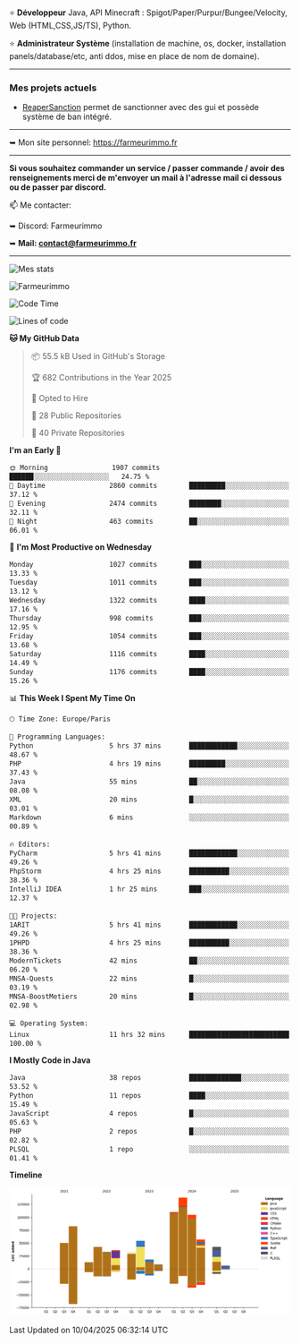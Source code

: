 ⭐ **Développeur** Java, API Minecraft : Spigot/Paper/Purpur/Bungee/Velocity, Web (HTML,CSS,JS/TS), Python.

⭐ **Administrateur Système** (installation de machine, os, docker, installation panels/database/etc, anti ddos, mise en place de nom de domaine).

---

### Mes projets actuels
- [ReaperSanction](https://www.spigotmc.org/resources/reapersanction.89580/) permet de sanctionner avec des gui et possède système de ban intégré.

---

➥ Mon site personnel: https://farmeurimmo.fr

---

**Si vous souhaitez commander un service / passer commande / avoir des renseignements merci de m'envoyer un mail à l'adresse mail ci dessous ou de passer par discord.**

📫 Me contacter:
 
   ➥ Discord: Farmeurimmo
   
   ➥ **Mail: contact@farmeurimmo.fr**

---

![Mes stats](https://github-readme-stats.farmeurimmo.fr/api?username=Farmeurimmo&count_private=true&show_icons=true&theme=radical)

<img src="https://komarev.com/ghpvc/?username=Farmeurimmo" alt="Farmeurimmo" />

<!--START_SECTION:waka-->
![Code Time](http://img.shields.io/badge/Code%20Time-1%2C963%20hrs%2025%20mins-blue)

![Lines of code](https://img.shields.io/badge/From%20Hello%20World%20I%27ve%20Written-829.6%20thousand%20lines%20of%20code-blue)

**🐱 My GitHub Data** 

> 📦 55.5 kB Used in GitHub's Storage 
 > 
> 🏆 682 Contributions in the Year 2025
 > 
> 💼 Opted to Hire
 > 
> 📜 28 Public Repositories 
 > 
> 🔑 40 Private Repositories 
 > 
**I'm an Early 🐤** 

```text
🌞 Morning                1907 commits        ██████░░░░░░░░░░░░░░░░░░░   24.75 % 
🌆 Daytime                2860 commits        █████████░░░░░░░░░░░░░░░░   37.12 % 
🌃 Evening                2474 commits        ████████░░░░░░░░░░░░░░░░░   32.11 % 
🌙 Night                  463 commits         ██░░░░░░░░░░░░░░░░░░░░░░░   06.01 % 
```
📅 **I'm Most Productive on Wednesday** 

```text
Monday                   1027 commits        ███░░░░░░░░░░░░░░░░░░░░░░   13.33 % 
Tuesday                  1011 commits        ███░░░░░░░░░░░░░░░░░░░░░░   13.12 % 
Wednesday                1322 commits        ████░░░░░░░░░░░░░░░░░░░░░   17.16 % 
Thursday                 998 commits         ███░░░░░░░░░░░░░░░░░░░░░░   12.95 % 
Friday                   1054 commits        ███░░░░░░░░░░░░░░░░░░░░░░   13.68 % 
Saturday                 1116 commits        ████░░░░░░░░░░░░░░░░░░░░░   14.49 % 
Sunday                   1176 commits        ████░░░░░░░░░░░░░░░░░░░░░   15.26 % 
```


📊 **This Week I Spent My Time On** 

```text
🕑︎ Time Zone: Europe/Paris

💬 Programming Languages: 
Python                   5 hrs 37 mins       ████████████░░░░░░░░░░░░░   48.67 % 
PHP                      4 hrs 19 mins       █████████░░░░░░░░░░░░░░░░   37.43 % 
Java                     55 mins             ██░░░░░░░░░░░░░░░░░░░░░░░   08.08 % 
XML                      20 mins             █░░░░░░░░░░░░░░░░░░░░░░░░   03.01 % 
Markdown                 6 mins              ░░░░░░░░░░░░░░░░░░░░░░░░░   00.89 % 

🔥 Editors: 
PyCharm                  5 hrs 41 mins       ████████████░░░░░░░░░░░░░   49.26 % 
PhpStorm                 4 hrs 25 mins       ██████████░░░░░░░░░░░░░░░   38.36 % 
IntelliJ IDEA            1 hr 25 mins        ███░░░░░░░░░░░░░░░░░░░░░░   12.37 % 

🐱‍💻 Projects: 
1ARIT                    5 hrs 41 mins       ████████████░░░░░░░░░░░░░   49.26 % 
1PHPD                    4 hrs 25 mins       ██████████░░░░░░░░░░░░░░░   38.36 % 
ModernTickets            42 mins             ██░░░░░░░░░░░░░░░░░░░░░░░   06.20 % 
MNSA-Quests              22 mins             █░░░░░░░░░░░░░░░░░░░░░░░░   03.19 % 
MNSA-BoostMetiers        20 mins             █░░░░░░░░░░░░░░░░░░░░░░░░   02.98 % 

💻 Operating System: 
Linux                    11 hrs 32 mins      █████████████████████████   100.00 % 
```

**I Mostly Code in Java** 

```text
Java                     38 repos            █████████████░░░░░░░░░░░░   53.52 % 
Python                   11 repos            ████░░░░░░░░░░░░░░░░░░░░░   15.49 % 
JavaScript               4 repos             █░░░░░░░░░░░░░░░░░░░░░░░░   05.63 % 
PHP                      2 repos             █░░░░░░░░░░░░░░░░░░░░░░░░   02.82 % 
PLSQL                    1 repo              ░░░░░░░░░░░░░░░░░░░░░░░░░   01.41 % 
```



**Timeline**

![Lines of Code chart](https://raw.githubusercontent.com/Farmeurimmo/Farmeurimmo/main/assets/bar_graph.png)


 Last Updated on 10/04/2025 06:32:14 UTC
<!--END_SECTION:waka-->
